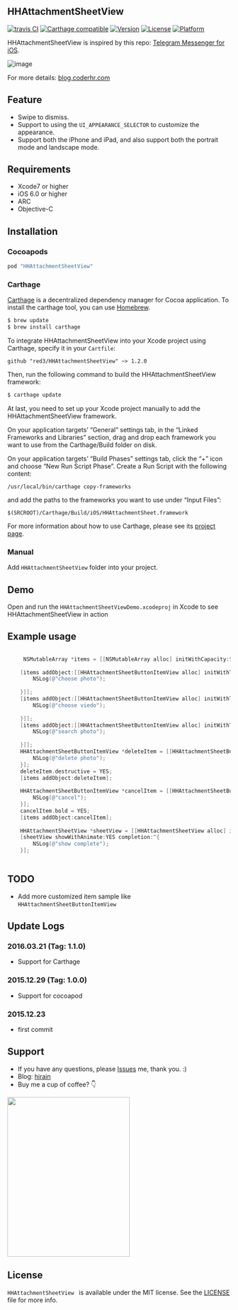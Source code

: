 ## HHAttachmentSheetView

[![travis CI](https://img.shields.io/travis/red3/HHAttachmentSheetView/master.svg)](http://cocoapods.org/pods/HHAttachmentSheetView)
[![Carthage compatible](https://img.shields.io/badge/Carthage-compatible-4BC51D.svg?style=flat)](https://github.com/red3/HHAttachmentSheetView)
[![Version](https://img.shields.io/cocoapods/v/HHAttachmentSheetView.svg?style=flat)](http://cocoapods.org/pods/HHAttachmentSheetView)
[![License](https://img.shields.io/cocoapods/l/HHAttachmentSheetView.svg?style=flat)](http://cocoapods.org/pods/HHAttachmentSheetView)
[![Platform](https://img.shields.io/cocoapods/p/HHAttachmentSheetView.svg?style=flat)](http://cocoapods.org/pods/HHAttachmentSheetView)

HHAttachmentSheetView is inspired by this repo: [Telegram Messenger for iOS](https://github.com/peter-iakovlev/Telegram).

![image](http://photo-coder.b0.upaiyun.com/img/HHAttachmentSheetView.gif)

For more details: [blog.coderhr.com](http://blog.coderhr.com)

## Feature

* Swipe to dismiss.
* Support to using the `UI_APPEARANCE_SELECTOR` to customize the appearance. 
* Support both the iPhone and iPad, and also support both the portrait mode and landscape mode.

## Requirements

* Xcode7 or higher
* iOS 6.0 or higher
* ARC
* Objective-C

## Installation

### Cocoapods

```ruby
pod "HHAttachmentSheetView"
``` 
### Carthage

[Carthage](https://github.com/Carthage/Carthage) is a decentralized dependency manager for Cocoa application. To install the carthage tool, you can use [Homebrew](http://brew.sh).

``` bash
$ brew update
$ brew install carthage
```

To integrate HHAttachmentSheetView into your Xcode project using Carthage, specify it in your `Cartfile`:

``` ogdl
github "red3/HHAttachmentSheetView" ~> 1.2.0
```

Then, run the following command to build the HHAttachmentSheetView framework:

``` bash
$ carthage update

```

At last, you need to set up your Xcode project manually to add the HHAttachmentSheetView framework.

On your application targets’ “General” settings tab, in the “Linked Frameworks and Libraries” section, drag and drop each framework you want to use from the Carthage/Build folder on disk.

On your application targets’ “Build Phases” settings tab, click the “+” icon and choose “New Run Script Phase”. Create a Run Script with the following content:

``` 
/usr/local/bin/carthage copy-frameworks
```

and add the paths to the frameworks you want to use under “Input Files”:

``` 
$(SRCROOT)/Carthage/Build/iOS/HHAttachmentSheet.framework
```

For more information about how to use Carthage, please see its [project page](https://github.com/Carthage/Carthage).

### Manual

Add `HHAttachmentSheetView` folder into your project.

## Demo

Open and run the `HHAttachmentSheetViewDemo.xcodeproj` in Xcode to see HHAttachmentSheetView in action

## Example usage 
```Objective-C

	 NSMutableArray *items = [[NSMutableArray alloc] initWithCapacity:5];
    
    [items addObject:[[HHAttachmentSheetButtonItemView alloc] initWithTitle:@"ChoosePhoto" pressed:^ {
        NSLog(@"choose photo");
        
    }]];
    [items addObject:[[HHAttachmentSheetButtonItemView alloc] initWithTitle:@"ChooseViedo" pressed:^ {
        NSLog(@"choose viedo");
        
    }]];
    [items addObject:[[HHAttachmentSheetButtonItemView alloc] initWithTitle:@"SearchPhoto" pressed:^ {
        NSLog(@"search photo");
        
    }]];
    HHAttachmentSheetButtonItemView *deleteItem = [[HHAttachmentSheetButtonItemView alloc] initWithTitle:@"DeletePhoto" pressed:^{
        NSLog(@"delete photo");
    }];
    deleteItem.destructive = YES;
    [items addObject:deleteItem];
    
    HHAttachmentSheetButtonItemView *cancelItem = [[HHAttachmentSheetButtonItemView alloc] initWithTitle:@"Cancel" pressed:^{
        NSLog(@"cancel");
    }];
    cancelItem.bold = YES;
    [items addObject:cancelItem];
    
    HHAttachmentSheetView *sheetView = [[HHAttachmentSheetView alloc] initWithItems:items];
    [sheetView showWithAnimate:YES completion:^{
        NSLog(@"show complete");
    }];
    
```


## TODO

* Add more customized item sample like `HHAttachmentSheetButtonItemView `


## Update Logs

### 2016.03.21 (Tag: 1.1.0)
* Support for Carthage

### 2015.12.29 (Tag: 1.0.0)
* Support for cocoapod

### 2015.12.23 

* first commit



## Support

* If you have any questions, please [Issues](https://github.com/red3/HHAttachmentSheetView/issues/new)  me, thank you. :) 
* Blog: [hirain](http://blog.hirain.win)
* Buy me a cup of coffee? 👇

<p align="left" >
<img src="http://photo-coder.b0.upaiyun.com/img/alipay.png" width="276" height="360"/>
</p>



## License
`HHAttachmentSheetView ` is available under the MIT license. See the [LICENSE](http://opensource.org/licenses/MIT) file for more info.

